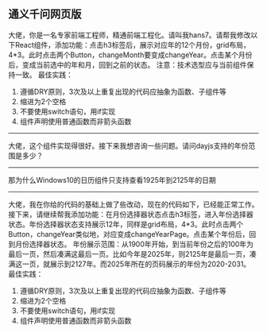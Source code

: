 ## 通义千问网页版

大佬，你是一名专家前端工程师，精通前端工程化。请叫我hans7。请帮我修改以下React组件，添加功能：点击h3标签后，展示对应年的12个月份，grid布局，4*3。此时点击两个Button，changeMonth要变成changeYear。点击某个月份后，变成当前选中的年和月，回到之前的状态。
注意：技术选型应与当前组件保持一致。
最佳实践：
1. 遵循DRY原则，3次及以上重复出现的代码应抽象为函数、子组件等
2. 缩进为2个空格
3. 不要使用switch语句，用if实现
4. 组件声明使用普通函数而非箭头函数

---

大佬，这个组件实现得很好。接下来我想咨询一些问题。请问dayjs支持的年份范围是多少？

---

那为什么Windows10的日历组件只支持查看1925年到2125年的日期

---

大佬，我在你给的代码的基础上做了些改动，现在的代码如下，已经能正常工作。接下来，请继续帮我添加功能：在月份选择器状态点击h3标签，进入年份选择器状态。年份选择器状态支持展示12年，同样是grid布局，4*3。此时点击两个Button，changeYear类似地，对应变成changeYearPage。点击某个年份后，回到月份选择器状态。
年份展示范围：从1900年开始，到当前年份之后的100年为最后一页，然后凑满这最后一页。比如今年是2025年，则2125年是最后一页，凑满这一页，就展示到2127年。而2025年所在的页码展示的年份为2020-2031。
最佳实践：
1. 遵循DRY原则，3次及以上重复出现的代码应抽象为函数、子组件等
2. 缩进为2个空格
3. 不要使用switch语句，用if实现
4. 组件声明使用普通函数而非箭头函数
